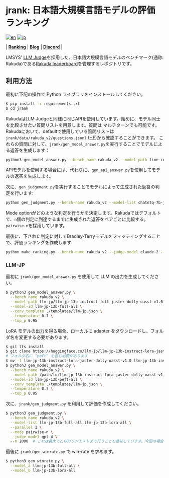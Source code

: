 # jrank: 日本語大規模言語モデルの評価ランキング
[![en](https://img.shields.io/badge/lang-en-red.svg)](https://github.com/yuzu-ai/japanese-llm-ranking/blob/main/readme.md)
[![jp](https://img.shields.io/badge/lang-jp-yellow.svg)](https://github.com/yuzu-ai/japanese-llm-ranking/blob/main/readme_jp.md)

| [**Ranking**](https://yuzuai.jp/benchmark) |
[**Blog**](https://yuzuai.jp/blog/rakuda) |
[**Discord**](https://discord.com/invite/bHB9e2rq2r) |


LMSYS' [LLM Judge](https://github.com/lm-sys/FastChat/tree/main/fastchat/llm_judge)を採用した、日本語大規模言語モデルのベンチマーク(通称: Rakuda)である[Rakuda leaderboard](https://yuzuai.jp/benchmark)を管理するレポジトリです。

## 利用方法

最初に下記の操作で Python ライブラリをインストールしてください。

```bash
$ pip install -r requirements.txt
$ cd jrank
```

RakudaはLLM Judgeと同様に同じAPIを使用しています。始めに、モデル同士を比較させたい質問リストを用意します。質問は マルチターンでも可能です。Rakudaにおいて、defaultで使用している質問リストは`jrank/data/rakuda_v2/questions.jsonl` ([HF](https://huggingface.co/datasets/yuzuai/rakuda-questions))から確認することができます。
これらの質問に対して、`jrank/gen_model_answer.py`を実行することでモデルによる返答を生成します：

```bash
python3 gen_model_answer.py --bench_name rakuda_v2 --model-path line-corporation/japanese-large-lm-1.7b-instruction-sft --model-id line-1.7b --conv_template ./templates/line.json
```

APIモデルを使用する場合には、代わりに、`gen_api_answer.py`を使用してモデルの返答を生成します。

次に、`gen_judgement.py`を実行することでモデルによって生成された返答の判定を行います:

```bash
python gen_judgment.py --bench-name rakuda_v2 --model-list chatntq-7b-jpntuned claude-2 gpt-3.5-turbo-0301-20230614 gpt-4-20230713 elyza-7b-fast-instruct elyza-7b-instruct jslm7b-instruct-alpha line-3.6b-sft rinna-3.6b-ppo rinna-3.6b-sft rwkv-world-jp-v1 stablebeluga2 weblab-10b-instruction-sft super-trin --parallel 2 --mode pairwise-n --judge-model claude-2 --n 2000
```
Mode optionがどのような判定を行うかを決定します。Rakudaではデフォルトで、`n`個の判定に到達するまでに生成された返答をペアごとに比較する。`pairwise-n`を採用しています。

最後に、下された判定に対してBradley-Terryモデルをフィッティングすることで、評価ランキングを作成します:

```bash
python make_ranking.py --bench-name rakuda_v2 --judge-model claude-2 --mode pairwise --compute mle --make-charts --bootstrap-n 500 --plot-skip-list rinna-3.6b-sft super-trin elyza-7b-instruct
```

### LLM-JP

最初に `jrank/gen_model_answer.py` を使用して LLM の出力を生成してください。

```bash
$ python3 gen_model_answer.py \
  --bench_name rakuda_v2 \
  --model-path llm-jp/llm-jp-13b-instruct-full-jaster-dolly-oasst-v1.0 \
  --model-id llm-jp-13b-full-all \
  --conv_template ./templates/llm-jp.json \
  --temperature 0.7 \
  --top_p 0.95
```

LoRA モデルの出力を得る場合、ローカルに adapter をダウンロードし、フォルダ名を変更する必要があります。

```bash
$ git lfs install
$ git clone https://huggingface.co/llm-jp/llm-jp-13b-instruct-lora-jaster-dolly-oasst-v1.0
# フォルダ名に "peft" を含む必要があります
$ mv -f llm-jp-13b-instruct-lora-jaster-dolly-oasst-v1.0 llm-jp-13b-instruct-lora-jaster-dolly-oasst-v1.0-peft
$ python3 gen_model_answer.py \
  --bench_name rakuda_v2 \
  --model-path /path/to/llm-jp-13b-instruct-lora-jaster-dolly-oasst-v1.0-peft \
  --model-id llm-jp-13b-peft-all \
  --conv_template ./templates/llm-jp.json \
  --temperature 0.7 \
  --top_p 0.95
```

次に、`jrank/gen_judgment.py` を利用して評価を作成してください。

```bash
$ python3 gen_judgment.py \
  --bench_name rakuda_v2 \
  --model-list llm-jp-13b-full-all llm-jp-13b-lora-all \
  --parallel 1 \
  --mode pairwise-n \
  --judge-model gpt-4 \
  --n 2000  # これは最大で2,000リクエストまで行うことを意味しています。今回の場合は2*40で80リクエストになります。
```

最後に `jrank/gen_winrate.py` で win-rate を求めます。

```bash
$ python3 gen_winrate.py \
  --model_a llm-jp-13b-full-all \
  --model_b llm-jp-13b-lora-all
```
